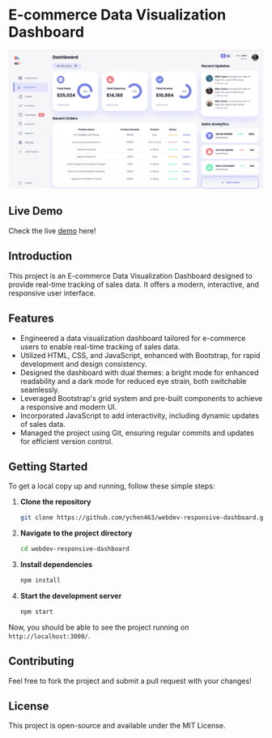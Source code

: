 # E-commerce Data Visualization Dashboard

![Dashboard Preview](./dashboard.gif)
## Live Demo

Check the live [demo](https://ychen463.github.io/webdev-responsive-dashboard/) here!

## Introduction

This project is an E-commerce Data Visualization Dashboard designed to provide real-time tracking of sales data. It offers a modern, interactive, and responsive user interface.

## Features

- Engineered a data visualization dashboard tailored for e-commerce users to enable real-time tracking of sales data.
- Utilized HTML, CSS, and JavaScript, enhanced with Bootstrap, for rapid development and design consistency.
- Designed the dashboard with dual themes: a bright mode for enhanced readability and a dark mode for reduced eye strain, both switchable seamlessly.
- Leveraged Bootstrap's grid system and pre-built components to achieve a responsive and modern UI.
- Incorporated JavaScript to add interactivity, including dynamic updates of sales data.
- Managed the project using Git, ensuring regular commits and updates for efficient version control.


## Getting Started

To get a local copy up and running, follow these simple steps:

1. **Clone the repository**
    ```bash
    git clone https://github.com/ychen463/webdev-responsive-dashboard.git
    ```

2. **Navigate to the project directory**
    ```bash
    cd webdev-responsive-dashboard
    ```

3. **Install dependencies**
    ```bash
    npm install
    ```

4. **Start the development server**
    ```bash
    npm start
    ```

Now, you should be able to see the project running on `http://localhost:3000/`.

## Contributing

Feel free to fork the project and submit a pull request with your changes!

## License

This project is open-source and available under the MIT License.

